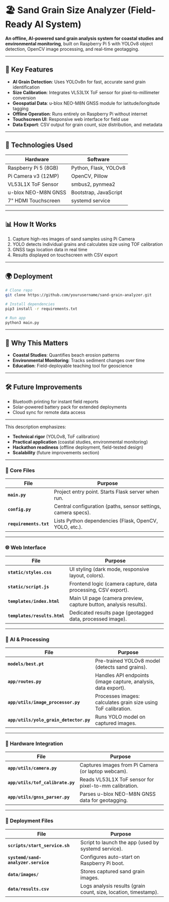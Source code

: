 

# 🏖️ **Sand Grain Size Analyzer (Field-Ready AI System)**

**An offline, AI-powered sand grain analysis system for coastal studies and environmental monitoring**, built on Raspberry Pi 5 with YOLOv8 object detection, OpenCV image processing, and real-time geotagging.

---

## 🚀 **Key Features**
- **AI Grain Detection**: Uses YOLOv8n for fast, accurate sand grain identification
- **Size Calibration**: Integrates VL53L1X ToF sensor for pixel-to-millimeter conversion
- **Geospatial Data**: u-blox NEO-M8N GNSS module for latitude/longitude tagging
- **Offline Operation**: Runs entirely on Raspberry Pi without internet
- **Touchscreen UI**: Responsive web interface for field use
- **Data Export**: CSV output for grain count, size distribution, and metadata

---

## 🔧 **Technologies Used**
| Hardware | Software |
|----------|----------|
| Raspberry Pi 5 (8GB) | Python, Flask, YOLOv8 |
| Pi Camera v3 (12MP) | OpenCV, Pillow |
| VL53L1X ToF Sensor | smbus2, pynmea2 |
| u-blox NEO-M8N GNSS | Bootstrap, JavaScript |
| 7" HDMI Touchscreen | systemd service |

---

## 📊 **How It Works**
1. Capture high-res images of sand samples using Pi Camera
2. YOLO detects individual grains and calculates size using TOF calibration
3. GNSS tags location data in real time
4. Results displayed on touchscreen with CSV export

---

## 🌍 **Deployment**
```bash
# Clone repo
git clone https://github.com/yourusername/sand-grain-analyzer.git

# Install dependencies
pip3 install -r requirements.txt

# Run app
python3 main.py
```
---

## 🌟 **Why This Matters**
- **Coastal Studies**: Quantifies beach erosion patterns
- **Environmental Monitoring**: Tracks sediment changes over time
- **Education**: Field-deployable teaching tool for geoscience

---

## 🛠️ **Future Improvements**
- Bluetooth printing for instant field reports
- Solar-powered battery pack for extended deployments
- Cloud sync for remote data access

---

This description emphasizes:
- **Technical rigor** (YOLOv8, ToF calibration)
- **Practical application** (coastal studies, environmental monitoring)
- **Hackathon readiness** (offline deployment, field-tested design)
- **Scalability** (future improvements section)

---

### 📁 **Core Files**
| File | Purpose |
|------|---------|
| **`main.py`** | Project entry point. Starts Flask server when run. |
| **`config.py`** | Central configuration (paths, sensor settings, camera specs). |
| **`requirements.txt`** | Lists Python dependencies (Flask, OpenCV, YOLO, etc.). |

---

### 🌐 **Web Interface**
| File | Purpose |
|------|---------|
| **`static/styles.css`** | UI styling (dark mode, responsive layout, colors). |
| **`static/script.js`** | Frontend logic (camera capture, data processing, CSV export). |
| **`templates/index.html`** | Main UI page (camera preview, capture button, analysis results). |
| **`templates/results.html`** | Dedicated results page (geotagged data, processed image). |

---

### 🤖 **AI & Processing**
| File | Purpose |
|------|---------|
| **`models/best.pt`** | Pre-trained YOLOv8 model (detects sand grains). |
| **`app/routes.py`** | Handles API endpoints (image capture, analysis, data export). |
| **`app/utils/image_processor.py`** | Processes images: calculates grain size using ToF calibration. |
| **`app/utils/yolo_grain_detector.py`** | Runs YOLO model on captured images. |

---

### 📡 **Hardware Integration**
| File | Purpose |
|------|---------|
| **`app/utils/camera.py`** | Captures images from Pi Camera (or laptop webcam). |
| **`app/utils/tof_calibrate.py`** | Reads VL53L1X ToF sensor for pixel-to-mm calibration. |
| **`app/utils/gnss_parser.py`** | Parses u-blox NEO-M8N GNSS data for geotagging. |

---

### 🚀 **Deployment Files**
| File | Purpose |
|------|---------|
| **`scripts/start_service.sh`** | Script to launch the app (used by systemd service). |
| **`systemd/sand-analyzer.service`** | Configures auto-start on Raspberry Pi boot. |
| **`data/images/`** | Stores captured sand grain images. |
| **`data/results.csv`** | Logs analysis results (grain count, size, location, timestamp). |


